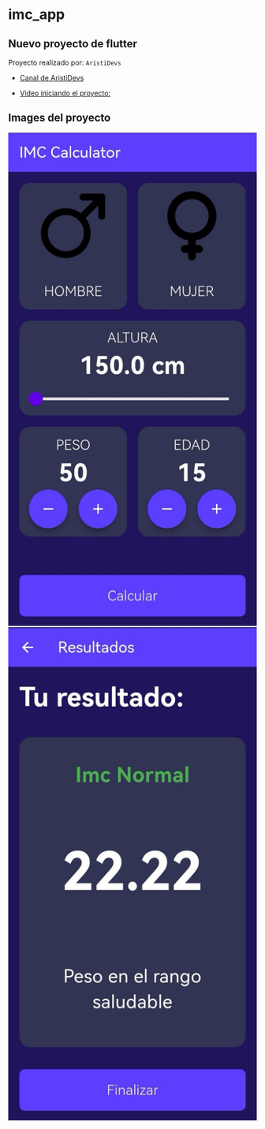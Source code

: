 # imc_app

## Nuevo proyecto de flutter
Proyecto realizado por: `AristiDevs`
- [Canal de AristiDevs](https://www.youtube.com/@AristiDevs)

- [Video iniciando el proyecto:](https://youtu.be/IKG1eV2SetA?si=q9lXpfLUgGngh7R_&t=16716)

## Images del proyecto
![Pantalla del main principal](lib/img_readme/img_main.jpg)
![Pantalla del resultado](lib/img_readme/img_result.jpg)


